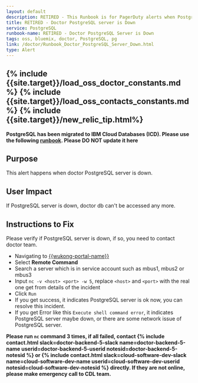 ```yaml
---
layout: default
description: RETIRED - This Runbook is for PagerDuty alerts when PostgreSQL server is down.
title: RETIRED - Doctor PostgreSQL server is Down
service: PostgreSQL
runbook-name: RETIRED - Doctor PostgreSQL Server is Down
tags: oss, bluemix, doctor, PostgreSQL, pg
link: /doctor/Runbook_Doctor_PostgreSQL_Server_Down.html
type: Alert
---
```


{% include {{site.target}}/load_oss_doctor_constants.md %}
{% include {{site.target}}/load_oss_contacts_constants.md %}
{% include {{site.target}}/new_relic_tip.html%}
---

**PostgreSQL has been migrated to IBM Cloud Databases (ICD).  Please use the following [runbook]({{site.baseurl}}/docs/runbooks//apiplatform/Runbook-icd-postgres-monitoring.html). Please DO NOT update it here**

## Purpose

This alert happens when doctor PostgreSQL server is down.

## User Impact
If PostgreSQL server is down, doctor db can't be accessed any more.

## Instructions to Fix

Please verify if PostgreSQL server is down, if so, you need to contact doctor team.

  - Navigating to [{{wukong-portal-name}}]({{wukong-portal-link}})
  - Select **Remote Command**
  - Search a server which is in service account such as mbus1, mbus2 or mbus3
  - Input `nc -v <host> <port> -w 5`, replace `<host>` and `<port>` with the real one get from details of the incident
  - Click `Run`
  - If you get success, it indicates PostgreSQL server is ok now, you can resolve this incident.
  - If you get Error like this `Execute shell command error`, it indicates PostgreSQL server maybe down, or there are some network issue of PostgreSQL server.

**Please run `nc` command 3 times, if all failed, contact {% include contact.html slack=doctor-backend-5-slack name=doctor-backend-5-name userid=doctor-backend-5-userid notesid=doctor-backend-5-notesid %} or {% include contact.html slack=cloud-software-dev-slack name=cloud-software-dev-name userid=cloud-software-dev-userid notesid=cloud-software-dev-notesid %} directly. If they are not online, please make emergency call to CDL team.**
